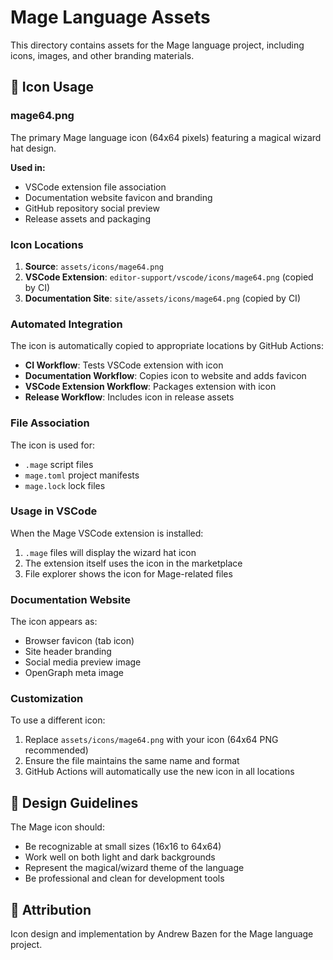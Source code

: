 # Mage Language Assets

This directory contains assets for the Mage language project, including icons, images, and other branding materials.

## 🎨 Icon Usage

### **mage64.png**
The primary Mage language icon (64x64 pixels) featuring a magical wizard hat design.

**Used in:**
- VSCode extension file association
- Documentation website favicon and branding
- GitHub repository social preview
- Release assets and packaging

### **Icon Locations**

1. **Source**: `assets/icons/mage64.png`
2. **VSCode Extension**: `editor-support/vscode/icons/mage64.png` (copied by CI)
3. **Documentation Site**: `site/assets/icons/mage64.png` (copied by CI)

### **Automated Integration**

The icon is automatically copied to appropriate locations by GitHub Actions:

- **CI Workflow**: Tests VSCode extension with icon
- **Documentation Workflow**: Copies icon to website and adds favicon
- **VSCode Extension Workflow**: Packages extension with icon
- **Release Workflow**: Includes icon in release assets

### **File Association**

The icon is used for:
- `.mage` script files
- `mage.toml` project manifests  
- `mage.lock` lock files

### **Usage in VSCode**

When the Mage VSCode extension is installed:
1. `.mage` files will display the wizard hat icon
2. The extension itself uses the icon in the marketplace
3. File explorer shows the icon for Mage-related files

### **Documentation Website**

The icon appears as:
- Browser favicon (tab icon)
- Site header branding
- Social media preview image
- OpenGraph meta image

### **Customization**

To use a different icon:
1. Replace `assets/icons/mage64.png` with your icon (64x64 PNG recommended)
2. Ensure the file maintains the same name and format
3. GitHub Actions will automatically use the new icon in all locations

## 🎯 Design Guidelines

The Mage icon should:
- Be recognizable at small sizes (16x16 to 64x64)
- Work well on both light and dark backgrounds
- Represent the magical/wizard theme of the language
- Be professional and clean for development tools

## 📝 Attribution

Icon design and implementation by Andrew Bazen for the Mage language project. 
